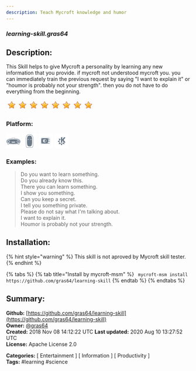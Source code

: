 ```yaml
---
description: Teach Mycroft knowledge and humor
---
```


### _learning-skill.gras64_  
## Description:  
This Skill helps to give Mycroft a personality by learning any new information that you provide.
if mycroft not understood mycroft you. you can immediately train the previous request by saying "I want to explain it" or "houmor is probably not your strength".
then you do not have to do everything from the beginning.  
  
![](../.gitbook/assets/star.png)![](../.gitbook/assets/star.png)![](../.gitbook/assets/star.png)![](../.gitbook/assets/star.png)![](../.gitbook/assets/star.png)![](../.gitbook/assets/star.png)![](../.gitbook/assets/star.png)![](../.gitbook/assets/star.png)  
  
### Platform:  
 ![Mark I](../.gitbook/assets/mark-1-icon.png)  ![Mark II](../.gitbook/assets/mark-2-icon.png)  ![Picroft](../.gitbook/assets/picroft-icon.png)  ![plasmoid](../.gitbook/assets/kde.png)   
### Examples:  
> Do you want to learn something.  
> Do you already know this.  
> There you can learn something.  
> I show you something.  
> Can you keep a secret.  
> I tell you something private.  
> Please do not say what I'm talking about.  
> I want to explain it.  
> Houmor is probably not your strength.  
  
## Installation:  
{% hint style="warning" %}
This skill is not aproved by Mycroft skill tester.
{% endhint %}
    
{% tabs %}
{% tab title="Install by mycroft-msm" %}
``` mycroft-msm install https://github.com/gras64/learning-skill```
{% endtab %}
  {% endtabs %}
    
## Summary:  
**Github:** [https://github.com/gras64/learning-skill](https://github.com/gras64/learning-skill)  
**Owner:** [@gras64](https://github.com/gras64)  
**Created:** 2018 Nov 08 14:12:22 UTC  **Last updated:** 2020 Aug 10 13:27:52 UTC  
**License:** Apache License 2.0  
  
**Categories:** [ Entertainment ] [ Information ] [ Productivity ]   
**Tags:** \#learning \#science   
